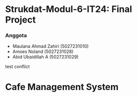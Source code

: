 # Strukdat-Modul-6-IT24: Final Project

### Anggota
* Maulana Ahmad Zahiri (5027231010)
* Amoes Noland (5027231028)
* Abid Ubaidillah A (5027231029)

test conflict

# Cafe Management System

